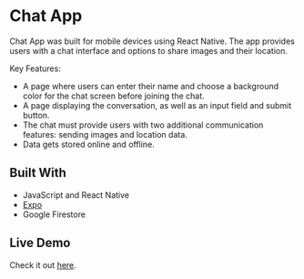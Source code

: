 # Chat App

Chat App was built for mobile devices using React Native. The app
provides users with a chat interface and options to share images and their
location.

Key Features:

- A page where users can enter their name and choose a background color for the chat screen before joining the chat.
- A page displaying the conversation, as well as an input field and submit button.
- The chat must provide users with two additional communication features: sending images and location data.
- Data gets stored online and offline.

## Built With

- JavaScript and React Native
- [Expo](https://expo.dev/)
- Google Firestore

## Live Demo

Check it out [here]().
